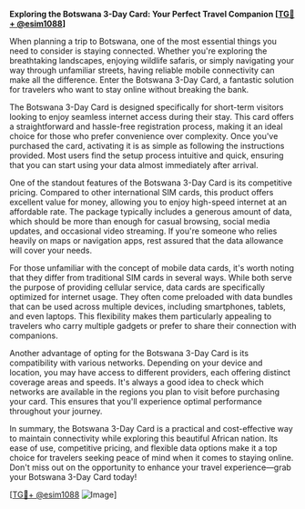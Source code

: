 **Exploring the Botswana 3-Day Card: Your Perfect Travel Companion [[TG💪+ @esim1088](https://t.me/s/esim1088)]**

When planning a trip to Botswana, one of the most essential things you need to consider is staying connected. Whether you're exploring the breathtaking landscapes, enjoying wildlife safaris, or simply navigating your way through unfamiliar streets, having reliable mobile connectivity can make all the difference. Enter the Botswana 3-Day Card, a fantastic solution for travelers who want to stay online without breaking the bank.

The Botswana 3-Day Card is designed specifically for short-term visitors looking to enjoy seamless internet access during their stay. This card offers a straightforward and hassle-free registration process, making it an ideal choice for those who prefer convenience over complexity. Once you've purchased the card, activating it is as simple as following the instructions provided. Most users find the setup process intuitive and quick, ensuring that you can start using your data almost immediately after arrival.

One of the standout features of the Botswana 3-Day Card is its competitive pricing. Compared to other international SIM cards, this product offers excellent value for money, allowing you to enjoy high-speed internet at an affordable rate. The package typically includes a generous amount of data, which should be more than enough for casual browsing, social media updates, and occasional video streaming. If you're someone who relies heavily on maps or navigation apps, rest assured that the data allowance will cover your needs.

For those unfamiliar with the concept of mobile data cards, it's worth noting that they differ from traditional SIM cards in several ways. While both serve the purpose of providing cellular service, data cards are specifically optimized for internet usage. They often come preloaded with data bundles that can be used across multiple devices, including smartphones, tablets, and even laptops. This flexibility makes them particularly appealing to travelers who carry multiple gadgets or prefer to share their connection with companions.

Another advantage of opting for the Botswana 3-Day Card is its compatibility with various networks. Depending on your device and location, you may have access to different providers, each offering distinct coverage areas and speeds. It's always a good idea to check which networks are available in the regions you plan to visit before purchasing your card. This ensures that you'll experience optimal performance throughout your journey.

In summary, the Botswana 3-Day Card is a practical and cost-effective way to maintain connectivity while exploring this beautiful African nation. Its ease of use, competitive pricing, and flexible data options make it a top choice for travelers seeking peace of mind when it comes to staying online. Don't miss out on the opportunity to enhance your travel experience—grab your Botswana 3-Day Card today!

[[TG💪+ @esim1088](https://t.me/s/esim1088) ![Image](https://i.postimg.cc/Y0z9fWf4/image.png)]